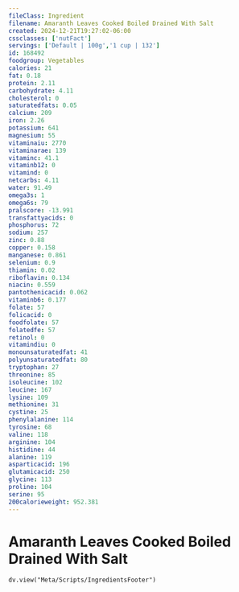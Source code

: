 ```yaml
---
fileClass: Ingredient
filename: Amaranth Leaves Cooked Boiled Drained With Salt
created: 2024-12-21T19:27:02-06:00
cssclasses: ['nutFact']
servings: ['Default | 100g','1 cup | 132']
id: 168492
foodgroup: Vegetables
calories: 21
fat: 0.18
protein: 2.11
carbohydrate: 4.11
cholesterol: 0
saturatedfats: 0.05
calcium: 209
iron: 2.26
potassium: 641
magnesium: 55
vitaminaiu: 2770
vitaminarae: 139
vitaminc: 41.1
vitaminb12: 0
vitamind: 0
netcarbs: 4.11
water: 91.49
omega3s: 1
omega6s: 79
pralscore: -13.991
transfattyacids: 0
phosphorus: 72
sodium: 257
zinc: 0.88
copper: 0.158
manganese: 0.861
selenium: 0.9
thiamin: 0.02
riboflavin: 0.134
niacin: 0.559
pantothenicacid: 0.062
vitaminb6: 0.177
folate: 57
folicacid: 0
foodfolate: 57
folatedfe: 57
retinol: 0
vitamindiu: 0
monounsaturatedfat: 41
polyunsaturatedfat: 80
tryptophan: 27
threonine: 85
isoleucine: 102
leucine: 167
lysine: 109
methionine: 31
cystine: 25
phenylalanine: 114
tyrosine: 68
valine: 118
arginine: 104
histidine: 44
alanine: 119
asparticacid: 196
glutamicacid: 250
glycine: 113
proline: 104
serine: 95
200calorieweight: 952.381
---
```


# Amaranth Leaves Cooked Boiled Drained With Salt

```dataviewjs
dv.view("Meta/Scripts/IngredientsFooter")
```